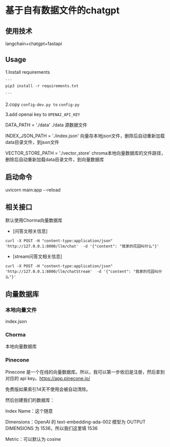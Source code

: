 # 基于自有数据文件的chatgpt

## 使用技术

langchain+chatgpt+fastapi

## Usage

1.Install requirements

    ```
    pip3 install -r requirements.txt

    ```
2.copy `config-dev.py to` `config-py`

3.add openai key to `OPENAI_API_KEY`

DATA_PATH = './data'
./data 源数据文件

INDEX_JSON_PATH = './index.json'
向量存本地json文件，删除后自动重新加载data目录文件，到json文件

VECTOR_STORE_PATH = './vector_store'
chroma本地向量数据库的文件路径，删除后自动重新加载data目录文件，到向量数据库

## 启动命令

uvicorn main:app --reload

## 相关接口

默认使用Chorma向量数据库

- [问答文相关信息]

```
curl -X POST -H "content-type:application/json" 'http://127.0.0.1:8000/llm/chat'  -d '{"content": "我家的花园叫什么"}'
```

- [stream问答文相关信息]

```
curl -X POST -H "content-type:application/json" 'http://127.0.0.1:8000/llm/chatStream'  -d '{"content": "我家的花园叫什么"}'

```

## 向量数据库

### 本地向量文件

index.json

### Chorma

本地向量数据库

### Pinecone

Pinecone 是一个在线的向量数据库。所以，我可以第一步依旧是注册，然后拿到对应的 api key。<https://app.pinecone.io/>

免费版如果索引14天不使用会被自动清除。

然后创建我们的数据库：

Index Name：这个随意

Dimensions：OpenAI 的 text-embedding-ada-002 模型为 OUTPUT DIMENSIONS 为 1536，所以我们这里填 1536

Metric：可以默认为 cosine
